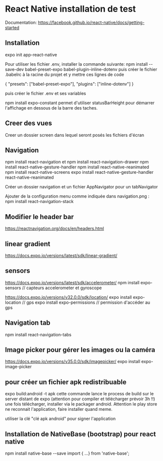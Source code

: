 # React Native installation de test

Documentation:
https://facebook.github.io/react-native/docs/getting-started

## Installation

expo init app-react-native

Pour utiliser les fichier .env, installer la commande suivante:
npm install --save-dev babel-preset-expo babel-plugin-inline-dotenv
puis créer le fichier .babelrc à la racine du projet et y mettre ces lignes de code

{
  "presets": ["babel-preset-expo"],
  "plugins": ["inline-dotenv"]
}

puis créer le fichier .env et ses variables

npm install expo-constant
permet d'utiliser statusBarHeight pour démarrer l'affichage en dessous de la barre des taches.

## Creer des vues
Creer un dossier screen dans lequel seront posés les fichiers d'écran

## Navigation
npm install react-navigation et npm install react-navigation-drawer
npm install react-native-gesture-handler
npm install react-native-reanimated
npm install react-native-screens
expo install react-native-gesture-handler react-native-reanimated

Créer un dossier navigation et un fichier AppNavigator
pour un tabNavigator

Ajouter de la configuration menu comme indiquée dans navigation.png :
npm install react-navigation-stack

## Modifier le header bar
https://reactnavigation.org/docs/en/headers.html


## linear gradient
https://docs.expo.io/versions/latest/sdk/linear-gradient/

## sensors
https://docs.expo.io/versions/latest/sdk/accelerometer/
npm install expo-sensors // capteurs accelerometer et gyroscope

https://docs.expo.io/versions/v32.0.0/sdk/location/
expo install expo-location // gps
expo install expo-permissions // permission d'accéder au gps

## Navigation tab
npm install react-navigation-tabs

## Image picker pour gérer les images ou la caméra
https://docs.expo.io/versions/v35.0.0/sdk/imagepicker/
expo install expo-image-picker

## pour créer un fichier apk redistribuable
expo build:android -t apk
cette commande lance le process de build sur le server distant de expo (attention pour compiler et télécharger prévoir 3h !!)
une fois télécharger, installer via le packager android. Attention le play store ne reconnait l'application, faire installer
quand meme.

utiliser la clé "clé apk android" pour signer l'application

## Installation de NativeBase (bootstrap) pour react native
npm install native-base --save
import { ...} from 'native-base';

